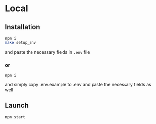 # Local
## Installation

```sh
npm i
make setup_env
```
and paste the necessary fields in `.env` file

### or
```sh
npm i
```
and simply copy .env.example to .env and paste the necessary fields as well

## Launch

```sh
npm start
```